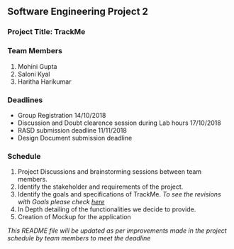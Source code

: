 ## Software Engineering Project 2

### Project Title: TrackMe 

### Team Members

1. Mohini Gupta
2. Saloni Kyal 
3. Haritha Harikumar

### Deadlines
* Group Registration 14/10/2018
* Discussion and Doubt clearence session during Lab hours 17/10/2018
* RASD submission deadline 11/11/2018
* Design Document submission deadline 

### Schedule 
1. Project Discussions and brainstorming sessions between team members.
2. Identify the stakeholder and requirements of the project.
3. Identify the goals and specifications of TrackMe. *To see the revisions with Goals please check [here](https://docs.google.com/document/d/1Wk_vG9mcQwdurf38OUa9_dUlHNLRDfcC8sVfw87WpPU/edit?usp=sharing)*
4. In Depth detailing of the functionalities we decide to provide. 
5. Creation of Mockup for the application

*This README file will be updated as per improvements made in the project schedule by team members to meet the deadline*
